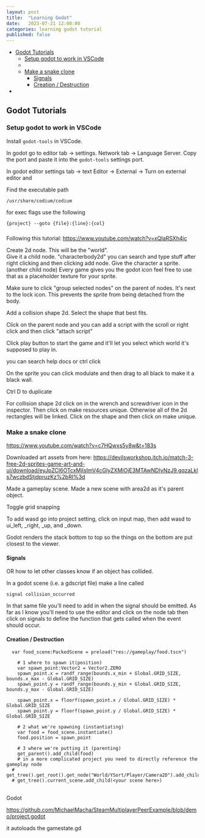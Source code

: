 ```yaml
---
layout: post
title:  "Learning Godot"
date:   2023-07-21 12:00:00
categories: learning godot tutorial
published: false
---
```


- [Godot Tutorials](#godot-tutorials)
	- [Setup godot to work in VSCode](#setup-godot-to-work-in-vscode)
	- [](#)
	- [Make a snake clone](#make-a-snake-clone)
		- [Signals](#signals)
		- [Creation / Destruction](#creation--destruction)
- [](#-1)

## Godot Tutorials

### Setup godot to work in VSCode

Install `godot-tools` in VSCode.

In godot go to editor tab -> settings. Network tab -> Language Server. Copy the port and paste it into the `godot-tools` settings port.

In godot editor settings tab -> text Editor -> External -> 
Turn on external editor and 

Find the executable path

```
/usr/share/codium/codium
```

for exec flags use the following

```
{project} --goto {file}:{line}:{col}
```


### 

Following this tutorial: https://www.youtube.com/watch?v=xQIaRSXh4ic


Create 2d node. This will be the "world".  
Give it a child node.  "characterbody2d" you can search and type stuff after right clicking and then clicking add node.
Give the character a sprite. (another child node)
Every game gives you the godot icon feel free to use that as a placeholder texture for your sprite.

Make sure to click "group selected nodes" on the parent of nodes.  It's next to the lock icon.  This prevents the sprite from being detached from the body.

Add a collision shape 2d.  Select the shape that best fits.

Click on the parent node and you can add a script with the scroll or right click and then click "attach script"

Click play button to start the game and it'll let you select which world it's supposed to play in.

you can search help docs or ctrl click 

On the sprite you can click modulate and then drag to all black to make it a black wall.

Ctrl D to duplicate

For collision shape 2d click on in the wrench and screwdriver icon in the inspector.  Then click on make resources unique.  Otherwise all of the 2d rectangles will be linked.
Click on the shape and then click on make unique.


### Make a snake clone

https://www.youtube.com/watch?v=c7HQwxs5y8w&t=183s

Downloaded art assets from here: https://devilsworkshop.itch.io/match-3-free-2d-sprites-game-art-and-ui/download/eyJpZCI6OTcxMjIsImV4cGlyZXMiOjE3MTAwNDIyNzJ9.gqzaLkls7wczbdStjdpruzKz%2bRI%3d

Made a gameplay scene.
Made a new scene with area2d as it's parent object. 

Toggle grid snapping 

To add wasd go into project setting, click on input map, then add wasd to ui_left, _right, _up, and _down.

Godot renders the stack bottom to top so the things on the bottom are put closest to the viewer.


#### Signals

OR how to let other classes know if an object has collided.

In a godot scene (i.e. a gdscript file) make a line called

```
signal collision_occurred
```

In that same file you'll need to add in when the signal should be emitted. As far as I know you'll need to use the editor and click on the node tab then click on signals to define the function that gets called when the event should occur.


#### Creation / Destruction

```gdscript
  var food_scene:PackedScene = preload("res://gameplay/food.tscn")

	# 1 where to spawn it(position)
	var spawn_point:Vector2 = Vector2.ZERO
	spawn_point.x = randf_range(bounds.x_min + Global.GRID_SIZE, bounds.x_max - Global.GRID_SIZE)
	spawn_point.y = randf_range(bounds.y_min + Global.GRID_SIZE, bounds.y_max - Global.GRID_SIZE)
	
	spawn_point.x = floorf(spawn_point.x / Global.GRID_SIZE) * Global.GRID_SIZE
	spawn_point.y = floorf(spawn_point.y / Global.GRID_SIZE) * Global.GRID_SIZE
	
	# 2 what we're spawning (instantiating)
	var food = food_scene.instantiate()
	food.position = spawn_point
	
	# 3 where we're putting it (parenting)
	get_parent().add_child(food)
	# in a more complicated project you need to directly reference the gameplay node
  # get_tree().get_root().get_node("World/YSort/Player/Camera2D").add_child(current_scene)
  # get_tree().current_scene.add_child(<your scene here>)
```




##

Godot 


https://github.com/MichaelMacha/SteamMultiplayerPeerExample/blob/demo/project.godot

it autoloads the gamestate.gd



